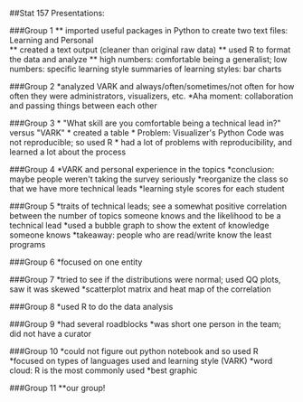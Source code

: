 ##Stat 157 Presentations:

###Group 1
	** imported useful packages in Python to create two text files: Learning and Personal	
	** created a text output (cleaner than original raw data)
	** used R to format the data and analyze
	** high numbers: comfortable being a generalist; low numbers: specific learning style summaries of learning styles: bar charts

###Group 2
	*analyzed VARK and always/often/sometimes/not often for how often they were administrators, visualizers, etc.
	*Aha moment: collaboration and passing things between each other

###Group 3
	* "What skill are you comfortable being a technical lead in?" versus "VARK"
	* created a table
	* Problem: Visualizer's Python Code was not reproducible; so used R 
	* had a lot of problems with reproducibility, and learned a lot about the process

###Group 4
	*VARK and personal experience in the topics
	*conclusion: maybe people weren't taking the survey seriously
	*reorganize the class so that we have more technical leads
	*learning style scores for each student

###Group 5
	*traits of technical leads; see a somewhat positive correlation between the number of topics someone knows and the likelihood to be a technical lead
	*used a bubble graph to show the extent of knowledge someone knows
	*takeaway: people who are read/write know the least programs

###Group 6
	*focused on one entity

###Group 7
	*tried to see if the distributions were normal; used QQ plots, saw it was skewed
	*scatterplot matrix and heat map of the correlation

###Group 8
	*used R to do the data analysis

###Group 9
	*had several roadblocks
	*was short one person in the team; did not have a curator

###Group 10
	*could not figure out python notebook and so used R
	*focused on types of languages used and learning style (VARK)
	*word cloud: R is the most commonly used 
	  *best graphic
	  
###Group 11
**our group!



	
